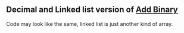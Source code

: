 ## Decimal and Linked list version of [Add Binary](../add-binary)

Code may look like the same, linked list is just another kind of array. 
